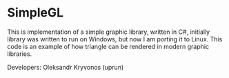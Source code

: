 # SimpleGL
This is implementation of a simple graphic library, written in C#, initially library was written to run on Windows, but now I am porting it to Linux. 
This code is an example of how triangle can be rendered in modern graphic libraries.

Developers:
Oleksandr Kryvonos (uprun)
